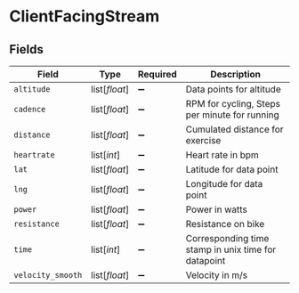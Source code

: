 # ClientFacingStream


## Fields

| Field                                               | Type                                                | Required                                            | Description                                         |
| --------------------------------------------------- | --------------------------------------------------- | --------------------------------------------------- | --------------------------------------------------- |
| `altitude`                                          | list[*float*]                                       | :heavy_minus_sign:                                  | Data points for altitude                            |
| `cadence`                                           | list[*float*]                                       | :heavy_minus_sign:                                  | RPM for cycling, Steps per minute for running       |
| `distance`                                          | list[*float*]                                       | :heavy_minus_sign:                                  | Cumulated distance for exercise                     |
| `heartrate`                                         | list[*int*]                                         | :heavy_minus_sign:                                  | Heart rate in bpm                                   |
| `lat`                                               | list[*float*]                                       | :heavy_minus_sign:                                  | Latitude for data point                             |
| `lng`                                               | list[*float*]                                       | :heavy_minus_sign:                                  | Longitude for data point                            |
| `power`                                             | list[*float*]                                       | :heavy_minus_sign:                                  | Power in watts                                      |
| `resistance`                                        | list[*float*]                                       | :heavy_minus_sign:                                  | Resistance on bike                                  |
| `time`                                              | list[*int*]                                         | :heavy_minus_sign:                                  | Corresponding time stamp in unix time for datapoint |
| `velocity_smooth`                                   | list[*float*]                                       | :heavy_minus_sign:                                  | Velocity in m/s                                     |